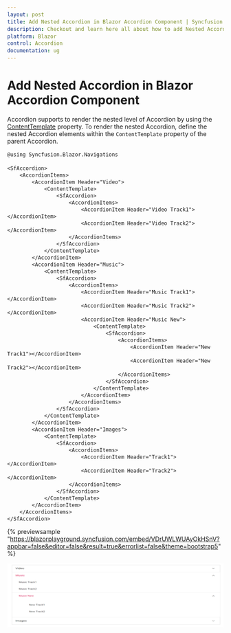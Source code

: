 ```yaml
---
layout: post
title: Add Nested Accordion in Blazor Accordion Component | Syncfusion
description: Checkout and learn here all about how to add Nested Accordion in Syncfusion Blazor Accordion component and more.
platform: Blazor
control: Accordion
documentation: ug
---
```


# Add Nested Accordion in Blazor Accordion Component

Accordion supports to render the nested level of Accordion by using the [ContentTemplate](https://help.syncfusion.com/cr/blazor/Syncfusion.Blazor.Navigations.AccordionItem.html#Syncfusion_Blazor_Navigations_AccordionItem_ContentTemplate) property. To render the nested Accordion, define the nested Accordion elements within the `ContentTemplate` property of the parent Accordion.

```cshtml
@using Syncfusion.Blazor.Navigations

<SfAccordion>
    <AccordionItems>
        <AccordionItem Header="Video">
            <ContentTemplate>
                <SfAccordion>
                    <AccordionItems>
                        <AccordionItem Header="Video Track1"></AccordionItem>
                        <AccordionItem Header="Video Track2"></AccordionItem>
                    </AccordionItems>
                </SfAccordion>
            </ContentTemplate>
        </AccordionItem>
        <AccordionItem Header="Music">
            <ContentTemplate>
                <SfAccordion>
                    <AccordionItems>
                        <AccordionItem Header="Music Track1"></AccordionItem>
                        <AccordionItem Header="Music Track2"></AccordionItem>
                        <AccordionItem Header="Music New">
                            <ContentTemplate>
                                <SfAccordion>
                                    <AccordionItems>
                                        <AccordionItem Header="New Track1"></AccordionItem>
                                        <AccordionItem Header="New Track2"></AccordionItem>
                                    </AccordionItems>
                                </SfAccordion>
                            </ContentTemplate>
                        </AccordionItem>
                    </AccordionItems>
                </SfAccordion>
            </ContentTemplate>
        </AccordionItem>
        <AccordionItem Header="Images">
            <ContentTemplate>
                <SfAccordion>
                    <AccordionItems>
                        <AccordionItem Header="Track1"></AccordionItem>
                        <AccordionItem Header="Track2"></AccordionItem>
                    </AccordionItems>
                </SfAccordion>
            </ContentTemplate>
        </AccordionItem>
    </AccordionItems>
</SfAccordion>
```

{% previewsample "https://blazorplayground.syncfusion.com/embed/VDrUWLWUAyOkHSnV?appbar=false&editor=false&result=true&errorlist=false&theme=bootstrap5" %}

![Blazor Accordion Component with Nested Item](../images/blazor-accordion-with-nested-item.png)
